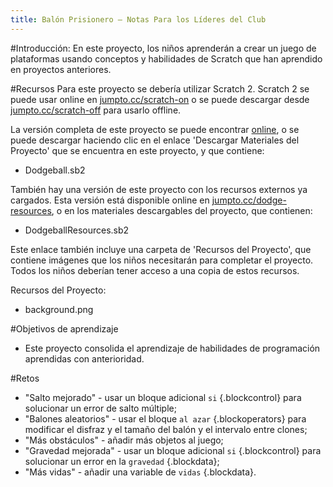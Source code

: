 ```yaml
---
title: Balón Prisionero — Notas Para los Líderes del Club
---
```


#Introducción:
En este proyecto, los niños aprenderán a crear un juego de plataformas usando conceptos y habilidades de Scratch que han aprendido en proyectos anteriores.

#Recursos
Para este proyecto se debería utilizar Scratch 2. Scratch 2 se puede usar online en [jumpto.cc/scratch-on](http://jumpto.cc/scratch-on) o se puede descargar desde [jumpto.cc/scratch-off](http://jumpto.cc/scratch-off) para usarlo offline.

La versión completa de este proyecto se puede encontrar <a href="http://scratch.mit.edu/projects/39740618/#editor">online</a>, o se puede descargar haciendo clic en el enlace 'Descargar Materiales del Proyecto' que se encuentra en este proyecto, y que contiene:

+ Dodgeball.sb2

También hay una versión de este proyecto con los recursos externos ya cargados. Esta versión está disponible online en [jumpto.cc/dodge-resources](http://jumpto.cc/dodge-resources), o en los materiales descargables del proyecto, que contienen:

+ DodgeballResources.sb2 

Este enlace también incluye una carpeta de 'Recursos del Proyecto', que contiene imágenes que los niños necesitarán para completar el proyecto. Todos los niños deberían tener acceso a una copia de estos recursos.

Recursos del Proyecto:
+ background.png

#Objetivos de aprendizaje
+ Este proyecto consolida el aprendizaje de habilidades de programación aprendidas con anterioridad.

#Retos
+ "Salto mejorado" - usar un bloque adicional `si` {.blockcontrol} para solucionar un error de salto múltiple;
+ "Balones aleatorios" - usar el bloque `al azar` {.blockoperators} para modificar el disfraz y el tamaño del balón y el intervalo entre clones;
+ "Más obstáculos" - añadir más objetos al juego;
+ "Gravedad mejorada" - usar un bloque adicional `si` {.blockcontrol} para solucionar un error en la `gravedad` {.blockdata};
+ "Más vidas" - añadir una variable de `vidas` {.blockdata}.


